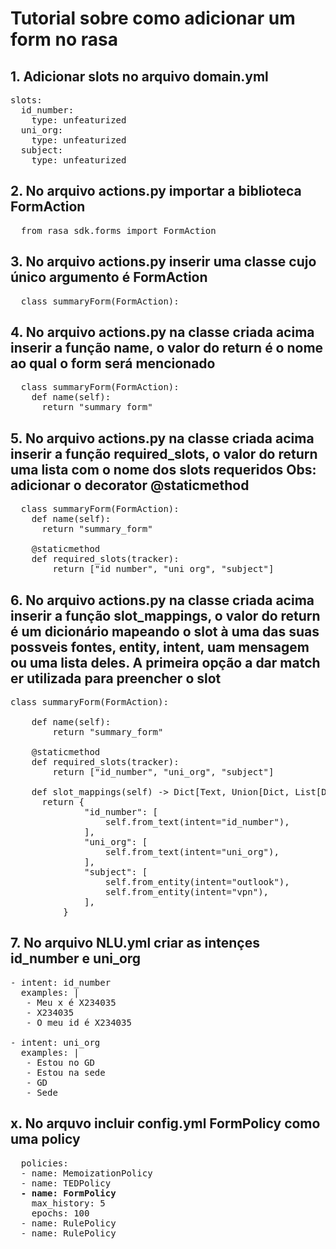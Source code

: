 # Tutorial sobre como adicionar um form no rasa

## 1. Adicionar slots no arquivo domain.yml

<pre>
slots:
  id_number:
    type: unfeaturized
  uni_org:
    type: unfeaturized
  subject:
    type: unfeaturized
</pre>

## 2. No arquivo actions.py importar a biblioteca FormAction

<pre>
  from rasa_sdk.forms import FormAction
</pre>

## 3. No arquivo actions.py inserir uma classe cujo único argumento é FormAction
<pre>
  class summaryForm(FormAction):
</pre>

## 4. No arquivo actions.py na classe criada acima inserir a função name, o valor do return é o nome ao qual o form será mencionado

<pre>
  class summaryForm(FormAction):
    def name(self):
      return "summary_form"
</pre>

## 5. No arquivo actions.py na classe criada acima inserir a função required_slots, o valor do return  uma lista com o nome dos slots requeridos Obs: adicionar o decorator @staticmethod

<pre>
  class summaryForm(FormAction):
    def name(self):
      return "summary_form"
    
    @staticmethod
    def required_slots(tracker):
        return ["id_number", "uni_org", "subject"]
</pre>

## 6. No arquivo actions.py na classe criada acima inserir a função slot_mappings, o valor do return  é um dicionário mapeando o slot à uma das suas possveis fontes, entity, intent, uam mensagem ou uma lista deles. A primeira opção a dar match er utilizada para preencher o slot

<pre>
class summaryForm(FormAction):

    def name(self):
        return "summary_form"

    @staticmethod
    def required_slots(tracker):
        return ["id_number", "uni_org", "subject"]

    def slot_mappings(self) -> Dict[Text, Union[Dict, List[Dict]]]:
      return {
              "id_number": [
                  self.from_text(intent="id_number"),
              ],
              "uni_org": [
                  self.from_text(intent="uni_org"),
              ],
              "subject": [
                  self.from_entity(intent="outlook"),
                  self.from_entity(intent="vpn"),
              ],
          }
</pre>

## 7. No arquivo NLU.yml criar as intençes id_number e uni_org

<pre>
- intent: id_number
  examples: |
   - Meu x é X234035
   - X234035
   - O meu id é X234035 

- intent: uni_org
  examples: |
   - Estou no GD
   - Estou na sede
   - GD
   - Sede
</pre>

## x. No arquvo incluir  config.yml FormPolicy como uma policy
<pre>
  policies:
  - name: MemoizationPolicy
  - name: TEDPolicy
  <b>- name: FormPolicy</b>
    max_history: 5
    epochs: 100
  - name: RulePolicy
  - name: RulePolicy
</pre>




